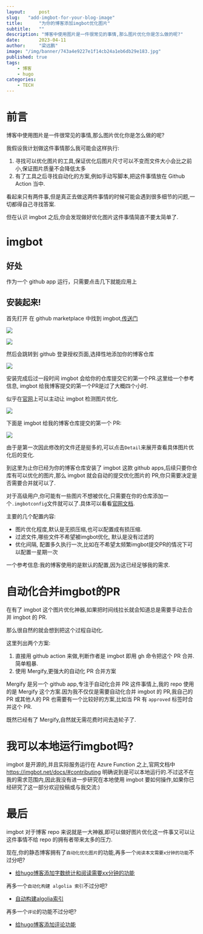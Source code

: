 ```yaml
---
layout:     post 
slug:   "add-imgbot-for-your-blog-image"
title:      "为你的博客添加imgbot优化图片"
subtitle:   ""
description: "博客中使用图片是一件很常见的事情,那么图片优化你是怎么做的呢?"
date:       2023-04-11
author:     "梁远鹏"
image: "/img/banner/743a4e9227e1f14cb24a1eb6db29e183.jpg"
published: true
tags:
    - 博客
    - hugo
categories: 
    - TECH
---
```


# 前言 

博客中使用图片是一件很常见的事情,那么图片优化你是怎么做的呢?

我假设我计划做这件事情那么我可能会这样执行:

1. 寻找可以优化图片的工具,保证优化后图片尺寸可以不变而文件大小会比之前小,保证图片质量不会降低太多
2. 有了工具之后寻找自动化的方案,例如手动写脚本,把这件事情放在 Github Action 当中. 

看起来只有两件事,但是真正去做这两件事情的时候可能会遇到很多细节的问题,一切都得自己寻找答案.

但在认识 imgbot 之后,你会发现做好优化图片这件事情简直不要太简单了.

# imgbot   

## 好处

作为一个 github app 运行，只需要点击几下就能应用上

## 安装起来!

首先打开 在 github marketplace 中找到 imgbot,[传送门](https://github.com/marketplace/imgbot)

![](/img/blog/imgbot/setup.png)

![](/img/blog/imgbot/install.png)

然后会跳转到 github 登录授权页面,选择性地添加你的博客仓库

![](/img/blog/imgbot/install-imgbot.png)

安装完成后过一段时间 imgbot 会给你的仓库提交它的第一个PR.这里给一个参考信息, imgbot 给我博客提交的第一个PR是过了大概四个小时.

似乎在[官网](https://imgbot.net/app/)上可以主动让 imgbot 检测图片优化.

![](/img/blog/imgbot/imgbot-request.png)

下面是 imgbot 给我的博客仓库提交的第一个 PR:

![](/img/blog/imgbot/imgbot-first-pr.png)

由于是第一次因此修改的文件还是挺多的,可以点击`Detail`来展开查看具体图片优化后的变化.


到这里为止你已经为你的博客仓库安装了 imgbot 这款 github apps,后续只要你仓库有可以优化的图片,那么 imgbot 就会自动的提交优化图片的 PR,你只需要决定是否需要合并就可以了.

对于高级用户,你可能有一些图片不想被优化,只需要在你的仓库添加一个`.imgbotconfig`文件就可以了.具体可以看看[官网文档](https://imgbot.net/docs/#configuration).

主要的几个配置内容:  

- 图片优化程度,默认是无损压缩,也可以配置成有损压缩.  
- 过滤文件,哪些文件不希望被imgbot优化, 默认是没有过滤的  
- 优化间隔, 配置多久执行一次,比如在不希望太频繁imgbot提交PR的情况下可以配置一星期一次  

一个参考信息:我的博客使用的是默认的配置,因为这已经足够我的需求.

# 自动化合并imgbot的PR

在有了 imgbot 这个图片优化神器,如果把时间线拉长就会知道总是需要手动去合并 imgbot 的 PR.

那么很自然的就会想到把这个过程自动化.

这里列出两个方案:

1. 直接用 github action 来做,判断作者是 imgbot 即用 gh 命令把这个 PR 合并.简单粗暴.
2. 使用 Mergify,更强大的自动化 PR 合并方案

Mergify 是另一个 github app,专注于自动化合并 PR 这件事情上,我的 repo 使用的是 Mergify 这个方案.因为我不仅仅是需要自动化合并 imgbot 的 PR,我自己的 PR 或其他人的 PR 也需要有一个比较好的方案,比如当 PR 有 `approved` 标签时合并这个 PR.

既然已经有了 Mergify,自然就无需花费时间去造轮子了.

# 我可以本地运行imgbot吗?

imgbot 是开源的,并且实际服务运行在 Azure Function 之上,官网文档中 https://imgbot.net/docs/#contributing 明确说到是可以本地运行的.不过这不在我的需求范围内,因此我没有进一步研究在本地使用 imgbot 要如何操作,如果你已经研究了这一部分欢迎投稿或与我交流:)

# 最后

imgbot 对于博客 repo 来说就是一大神器,即可以做好图片优化这一件事又可以让这件事情不给 repo 的拥有者带来太多的压力.


现在,你的静态博客拥有了`自动化优化图片`的功能,再多一个`阅读本文需要x分钟的功能`不过分吧?

- [给hugo博客添加字数统计和阅读需要xx分钟的功能](/blog/addons-word-count-hugo)

再多一个`自动化构建 algolia 索引`不过分吧?

- [自动构建algolia索引](/blog/auto-build-algolia-index)

再多一个`评论`的功能不过分吧?

- [给hugo博客添加评论功能](/blog/addons-word-count-hugo)